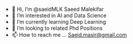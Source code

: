 - 👋 Hi, I’m @saeidMLK  Saeed Malekifar
- 👀 I’m interested in AI and Data Science
- 🌱 I’m currently learning Deep Learning
- 💞️ I’m looking to related Phd Positions 
- 📫 How to reach me ...
      Saeid.masir@gmail.com
<!---
saeidMLK/saeidMLK is a ✨ special ✨ repository because its `README.md` (this file) appears on your GitHub profile.
You can click the Preview link to take a look at your changes.
--->
